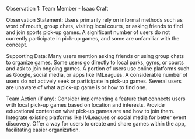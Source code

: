 Observation 1: Team Member - Isaac Craft

Observation Statement:
Users primarily rely on informal methods such as word of mouth, group chats, visiting local courts, or asking friends to find and join sports pick-up games. A significant number of users do not currently participate in pick-up games, and some are unfamiliar with the concept.

Supporting Data:
Many users mention asking friends or using group chats to organize games.
Some users go directly to local parks, gyms, or courts and ask to join ongoing games.
A portion of users use online platforms such as Google, social media, or apps like IMLeagues.
A considerable number of users do not actively seek or participate in pick-up games.
Several users are unaware of what a pick-up game is or how to find one.

Team Action (if any):
Consider implementing a feature that connects users with local pick-up games based on location and interests.
Provide educational content on what pick-up games are and how to join them.
Integrate existing platforms like IMLeagues or social media for better event discovery.
Offer a way for users to create and share games within the app, facilitating easier organization.
